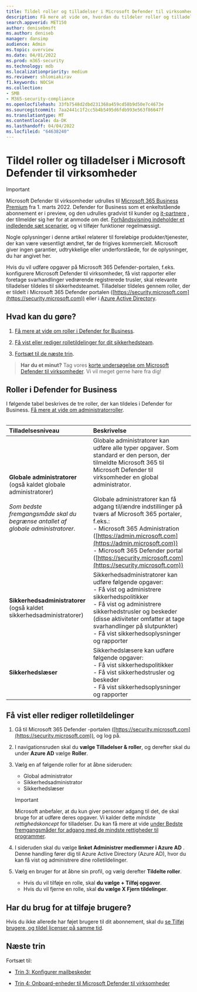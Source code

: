```yaml
---
title: Tildel roller og tilladelser i Microsoft Defender til virksomheder
description: Få mere at vide om, hvordan du tildeler roller og tilladelser Microsoft Defender til virksomheder
search.appverid: MET150
author: denisebmsft
ms.author: deniseb
manager: dansimp
audience: Admin
ms.topic: overview
ms.date: 04/01/2022
ms.prod: m365-security
ms.technology: mdb
ms.localizationpriority: medium
ms.reviewer: shlomiakirav
f1.keywords: NOCSH
ms.collection:
- SMB
- M365-security-compliance
ms.openlocfilehash: 33fb7548d2dbd231368a459cd58b9d50e7c4673e
ms.sourcegitcommit: 7aa2441c1f2cc5b4b5495d6fdb993e563f86647f
ms.translationtype: MT
ms.contentlocale: da-DK
ms.lasthandoff: 04/04/2022
ms.locfileid: "64638240"
---
```

# <a name="assign-roles-and-permissions-in-microsoft-defender-for-business"></a>Tildel roller og tilladelser i Microsoft Defender til virksomheder

> [!IMPORTANT]
> Microsoft Defender til virksomheder udrulles til [Microsoft 365 Business Premium](../../business-premium/index.md) fra 1. marts 2022. Defender for Business som et enkeltstående abonnement er i preview, og den udrulles gradvist til kunder og [it-partnere](https://aka.ms/mdb-preview) , der tilmelder sig her for at anmode om det. [Forhåndsvisning indeholder et indledende sæt scenarier](mdb-tutorials.md#try-these-preview-scenarios), og vi tilføjer funktioner regelmæssigt.
> 
> Nogle oplysninger i denne artikel relaterer til foreløbige produkter/tjenester, der kan være væsentligt ændret, før de frigives kommercielt. Microsoft giver ingen garantier, udtrykkelige eller underforståede, for de oplysninger, du har angivet her. 

Hvis du vil udføre opgaver på Microsoft 365 Defender-portalen, f.eks. konfigurere Microsoft Defender til virksomheder, få vist rapporter eller foretage svarhandlinger vedrørende registrerede trusler, skal relevante tilladelser tildeles til sikkerhedsteamet. Tilladelser tildeles gennem roller, der er tildelt i Microsoft 365 Defender portalen ([https://security.microsoft.com](https://security.microsoft.com)) eller i [Azure Active Directory](/azure/active-directory/roles/manage-roles-portal). 

## <a name="what-to-do"></a>Hvad kan du gøre?

1. [Få mere at vide om roller i Defender for Business](#roles-in-defender-for-business).

2. [Få vist eller rediger rolletildelinger for dit sikkerhedsteam](#view-or-edit-role-assignments).

3. [Fortsæt til de næste trin](#next-steps).

>
> **Har du et minut?**
> Tag vores <a href="https://microsoft.qualtrics.com/jfe/form/SV_0JPjTPHGEWTQr4y" target="_blank">korte undersøgelse om Microsoft Defender til virksomheder</a>. Vi vil meget gerne høre fra dig!
>

## <a name="roles-in-defender-for-business"></a>Roller i Defender for Business

I følgende tabel beskrives de tre roller, der kan tildeles i Defender for Business. [Få mere at vide om administratorroller](../../admin/add-users/about-admin-roles.md). <br/><br/>

| Tilladelsesniveau | Beskrivelse |
|:---|:---|
| **Globale administratorer** (også kaldet globale administratorer) <br/><br/> *Som bedste fremgangsmåde skal du begrænse antallet af globale administratorer.* | Globale administratorer kan udføre alle typer opgaver. Som standard er den person, der tilmeldte Microsoft 365 til Microsoft Defender til virksomheder en global administrator. <br/><br/> Globale administratorer kan få adgang til/ændre indstillinger på tværs af Microsoft 365 portaler, f.eks.: <br/>- Microsoft 365 Administration ([https://admin.microsoft.com](https://admin.microsoft.com)) <br/>- Microsoft 365 Defender portal ([https://security.microsoft.com](https://security.microsoft.com)) |
| **Sikkerhedsadministratorer** (også kaldet sikkerhedsadministratorer) | Sikkerhedsadministratorer kan udføre følgende opgaver: <br/>- Få vist og administrere sikkerhedspolitikker <br/>- Få vist og administrere sikkerhedstrusler og beskeder (disse aktiviteter omfatter at tage svarhandlinger på slutpunkter) <br/>- Få vist sikkerhedsoplysninger og rapporter |
| **Sikkerhedslæser** | Sikkerhedslæsere kan udføre følgende opgaver: <br/>- Få vist sikkerhedspolitikker <br/>- Få vist sikkerhedstrusler og beskeder <br/>- Få vist sikkerhedsoplysninger og rapporter  |


## <a name="view-or-edit-role-assignments"></a>Få vist eller rediger rolletildelinger

1. Gå til Microsoft 365 Defender -portalen ([https://security.microsoft.com](https://security.microsoft.com)), og log på.

2. I navigationsruden skal du **vælge Tilladelser & roller**, og derefter skal du under **Azure AD** vælge **Roller**.

3. Vælg en af følgende roller for at åbne sideruden:

   - Global administrator
   - Sikkerhedsadministrator
   - Sikkerhedslæser

   > [!IMPORTANT]
   > Microsoft anbefaler, at du kun giver personer adgang til det, de skal bruge for at udføre deres opgaver. Vi kalder dette *mindste rettighedskoncept* for tilladelser. Du kan få mere at vide [under Bedste fremgangsmåder for adgang med de mindste rettigheder til programmer](/azure/active-directory/develop/secure-least-privileged-access). 

4. I sideruden skal du vælge **linket Administrer medlemmer i Azure AD** . Denne handling fører dig til Azure Active Directory (Azure AD), hvor du kan få vist og administrere dine rolletildelinger.

5. Vælg en bruger for at åbne sin profil, og vælg derefter **Tildelte roller**.

   - Hvis du vil tilføje en rolle, skal **du vælge + Tilføj opgaver**.
   - Hvis du vil fjerne en rolle, skal **du vælge X Fjern tildelinger**. 

## <a name="need-to-add-users"></a>Har du brug for at tilføje brugere?

Hvis du ikke allerede har føjet brugere til dit abonnement, skal du [se Tilføj brugere, og tildel licenser på samme tid](../../admin/add-users/add-users.md).

## <a name="next-steps"></a>Næste trin

Fortsæt til:

- [Trin 3: Konfigurer mailbeskeder](mdb-email-notifications.md)

- [Trin 4: Onboard-enheder til Microsoft Defender til virksomheder](mdb-onboard-devices.md)